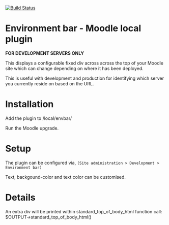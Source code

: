 [![Build Status](https://travis-ci.org/nhoobin/moodle-local_envbar.svg?branch=master)](https://travis-ci.org/nhoobin/moodle-local_envbar)

Environment bar - Moodle local plugin
====================

**FOR DEVELOPMENT SERVERS ONLY**

This displays a configurable fixed div across across the top of your Moodle site which can change depending on where it has been deployed.

This is useful with development and production for identifying which server you currently reside on based on the URL.

# Installation

Add the plugin to /local/envbar/

Run the Moodle upgrade.

# Setup

The plugin can be configured via,
    `(Site administration > Development > Environment bar)`

Text, backgound-color and text color can be customised.


# Details 

An extra div will be printed within standard_top_of_body_html function call:
$OUTPUT->standard_top_of_body_html()
